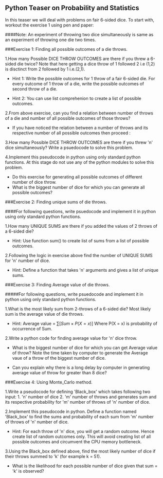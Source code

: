 
## Python Teaser on Probability and Statistics 

In this teaser we will deal with problems on fair 6-sided dice. To start with, workout the exercise 1 using pen and paper:

####Note: An experiment of throwing two dice simultaneously is same as an experiment of throwing one die two times.

###Exercise 1: Finding all possible outcomes of a die throws.

1.How many Possible DICE THROW OUTCOMES are there if you threw a 6-sided die twice? Note that here getting a dice throw of 1 followed 2 i.e (1,2) is disctinct from 2 followed by 1 i.e.(2,1).

* Hint 1: Write the possible outcomes for 1 throw of a fair 6-sided die. For every outcome of 1 throw of a die, write the possible outcomes of second throw of a die.

* Hint 2: You can use list comprehenion to create a list of possible outcomes.

2.From above exercise, can you find a relation between number of throws of a die and number of all possible outcomes of those throws?

* If you have noticed the relation between a number of throws and its respective number of all possible outcomes then proceed :

3.How many Possible DICE THROW OUTCOMES are there if you threw 'n' dice simultaneously? Write a psuedocode to solve this problem.


4.Implement this pseudocode in python using only standard python functions. At this stage do not use any of the python modules to solve this problem. 

* Do this exercise for generating all possible outcomes of different number of dice throw. 
* What is the biggest number of dice for which you can generate all possible outcomes?

###Exercise 2: Finding unique sums of die throws.

####For following questions, write psuedocode and implement it in python using only standard python functions. 

1.How many UNIQUE SUMS are there if you added the values of 2 throws of a 6-sided die?

* Hint: Use function sum() to create list of sums from a list of possible outcomes.

2.Following the logic in exercise above find the number of UNIQUE SUMS for 'n' number of dice.

* Hint: Define a function that takes 'n' arguments and gives a list of unique sums.

###Exercise 3: Finding Average value of die throws.


#####For following questions, write psuedocode and implement it in python using only standard python functions. 

1.What is the most likely sum from 2-throws of a 6-sided die? Most likely sum is the average value of die throws.

* Hint: Average value = $\sum [Sum \times P(X = x)]$
        Where P(X = x) is probability of occurrence of Sum.

2.Write a python code for finding average value for 'n' dice throw.

* What is the biggest number of dice for which you can get Average value of throw? Note the time taken by computer to generate the Average vaue of a throw of the biggest number of dice.

* Can you explain why there is a long delay by computer in generating average value of throw for greater than 8 dice? 

###Exercise 4: Using Monte_Carlo method.

1.Write a pseudocode for defining 'Black_box' which takes following two input:
    1. 'n' number of dice
    2. 'm' number of throws
and generates sum and its respective probability for 'm' number of throws of 'n' number of dice.
    
2.Implement this pseudocode in python. Define a function named  'Black_box' to find the sums and probability of each sum from 'm' number of throws of 'n' number of dice.

* Hint: For each throw of 'n' dice, you will get a random outcome. Hence create list of random outcomes only. This will avoid creating list of all possible outcomes and circumvent the CPU memory bottleneck.

3.Using the Black_box defined above, find the most likely number of dice if their throws summed to 'k' (for example k = 51). 

* What is the likelihood for each possible number of dice given that sum = 'k' is observed? 




    
